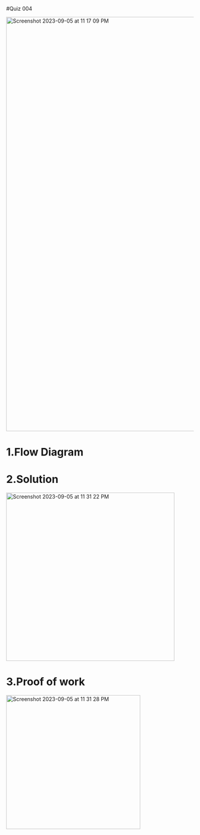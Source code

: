 #Quiz 004

<img width="1113" alt="Screenshot 2023-09-05 at 11 17 09 PM" src="https://github.com/K-Schriber/Unit-1-Comp-Sci/assets/142757998/3ec20696-4c29-40ec-93de-6f8dd247fc13">


# 1.Flow Diagram


# 2.Solution
<img width="452" alt="Screenshot 2023-09-05 at 11 31 22 PM" src="https://github.com/K-Schriber/Unit-1-Comp-Sci/assets/142757998/bf7900ae-af98-4f59-8cdb-ddef0fa2891b">


# 3.Proof of work
<img width="360" alt="Screenshot 2023-09-05 at 11 31 28 PM" src="https://github.com/K-Schriber/Unit-1-Comp-Sci/assets/142757998/fd83a396-1385-4198-b777-8d1e0f8e1351">
